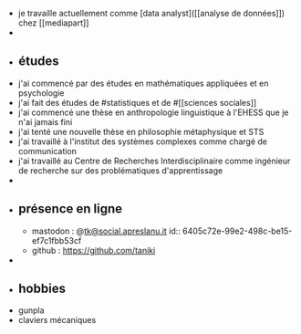 - je travaille actuellement comme [data analyst]([[analyse de données]]) chez [[mediapart]]
-
- ## études
- j'ai commencé par des études en mathématiques appliquées et en psychologie
- j'ai fait des études de #statistiques et de #[[sciences sociales]]
- j'ai commencé une thèse en anthropologie linguistique à l'EHESS que je n'ai jamais fini
- j'ai tenté une nouvelle thèse en philosophie métaphysique et STS
- j'ai travaillé à l'institut des systèmes complexes comme chargé de communication
- j'ai travaillé au Centre de Recherches Interdisciplinaire comme ingénieur de recherche sur des problématiques d'apprentissage
-
- ## présence en ligne
	- mastodon : @tk@social.apreslanu.it
	  id:: 6405c72e-99e2-498c-be15-ef7c1fbb53cf
	- github : https://github.com/taniki
-
- ## hobbies
- gunpla
- claviers mécaniques